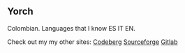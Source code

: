 ## Yorch
Colombian. Languages that I know ES IT EN.

Check out my my other sites:
[Codeberg](https://codeberg.org/luzxyz/)
[Sourceforge](https://sourceforge.net/u/luzxyz/profile)
[Gitlab](https://gitlab.com/luzxyz/)
